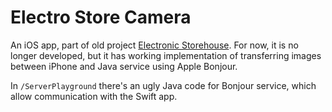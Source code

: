 # Electro Store Camera

An iOS app, part of old project [Electronic Storehouse](https://github.com/barthap/ElectronicStorehouse). For now, it is no longer developed, but it has working implementation of transferring images between iPhone and Java service using Apple Bonjour.

In `/ServerPlayground` there's an ugly Java code for Bonjour service, which allow communication with the Swift app.